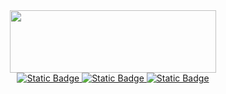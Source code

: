 <div id="header" align="center">
  <img src="https://i.giphy.com/media/v1.Y2lkPTc5MGI3NjExamthcXRma2ZvanZhNThlcHRhbHFiYWZvdXZoMjVzNmU5ZGgwdTkzaiZlcD12MV9pbnRlcm5hbF9naWZfYnlfaWQmY3Q9Zw/DyNmUtSKQZ61i/giphy.gif" width="330px" height="100px"/>
</div>
<div id="socials" align="center">
    <a href="https://romyzanosit.github.io/romaz/">
     <img alt="Static Badge" src="https://img.shields.io/badge/WebSite-black?style=for-the-badge&logo=github&logoColor=white&labelColor=black">
  </a>
    <a href="https://t.me/romaperec">
    <img alt="Static Badge" src="https://img.shields.io/badge/Telegram-white?style=for-the-badge&logo=telegram&logoColor=white&logoSize=100&color=blue&link=https%3A%2F%2Ft.me%2Fromaperec">
  </a>
    <a href="https://www.youtube.com/@romazombik">
   <img alt="Static Badge" src="https://img.shields.io/badge/Youtube-black?style=for-the-badge&logo=youtube&logoColor=white&logoSize=100&color=red&link=https%3A%2F%2Fwww.youtube.com%2F%40romazombik">
  </a>
</div>

